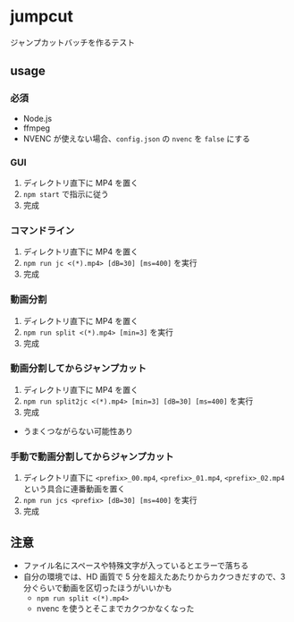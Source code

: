 # jumpcut

ジャンプカットバッチを作るテスト

## usage

### 必須

- Node.js
- ffmpeg
- NVENC が使えない場合、`config.json` の `nvenc` を `false` にする

### GUI

1. ディレクトリ直下に MP4 を置く
2. `npm start` で指示に従う
3. 完成

### コマンドライン

1. ディレクトリ直下に MP4 を置く
2. `npm run jc <(*).mp4> [dB=30] [ms=400]` を実行
3. 完成

### 動画分割

1. ディレクトリ直下に MP4 を置く
2. `npm run split <(*).mp4> [min=3]` を実行
3. 完成

### 動画分割してからジャンプカット

1. ディレクトリ直下に MP4 を置く
2. `npm run split2jc <(*).mp4> [min=3] [dB=30] [ms=400]` を実行
3. 完成

- うまくつながらない可能性あり

### 手動で動画分割してからジャンプカット

1. ディレクトリ直下に `<prefix>_00.mp4`, `<prefix>_01.mp4`, `<prefix>_02.mp4` という具合に連番動画を置く
2. `npm run jcs <prefix> [dB=30] [ms=400]` を実行
3. 完成

## 注意

- ファイル名にスペースや特殊文字が入っているとエラーで落ちる
- 自分の環境では、HD 画質で 5 分を超えたあたりからカクつきだすので、3 分ぐらいで動画を区切ったほうがいいかも
  - `npm run split <(*).mp4>`
  - nvenc を使うとそこまでカクつかなくなった
